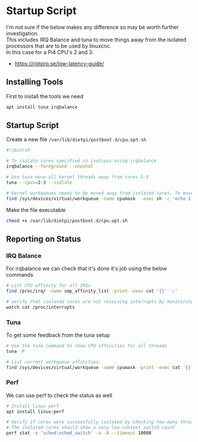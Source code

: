 # Startup Script

I'm not sure if the below makes any difference so may be worth further investigation.  
This includes IRQ Balance and tuna to move things away from the isolated processors that are to be used by linuxcnc.  
In this case for a Pi4 CPU's 2 and 3.

  * https://rigtorp.se/low-latency-guide/

## Installing Tools

First to install the tools we need

```sh
apt install tuna irqbalance
```

## Startup Script

Create a new file `/var/lib/dietpi/postboot.d/cpu.opt.sh`  
```sh
#!/bin/sh

# To isolate cores specified in isolcpus using irqbalance
irqbalance --foreground --oneshot

# Use tuna move all kernel threads away from cores 2-3
tuna --cpus=2-3 --isolate

# kernel workqueues needs to be moved away from isolated cores. To move all work queues to core 0 (cpumask 0x1):
find /sys/devices/virtual/workqueue -name cpumask  -exec sh -c 'echo 1 > {}' ';'
```

Make the file executable
```sh
chmod +x /var/lib/dietpi/postboot.d/cpu.opt.sh
```


## Reporting on Status

### IRQ Balance

For irqbalance we can check that it's done it's job using the below commands

```sh
# List CPU affinity for all IRQs
find /proc/irq/ -name smp_affinity_list -print -exec cat '{}' ';'

# verify that isolated cores are not receiving interrupts by monitoring /proc/interrupts
watch cat /proc/interrupts
```

### Tuna

To get some feedback from the tuna setup

```sh
# Use the tuna command to show CPU affinities for all threads
tuna -P

# List current workqueue affinities:
find /sys/devices/virtual/workqueue -name cpumask -print -exec cat '{}' ';'
```

### Perf

We can use perf to check the status as well

```sh
# Install linux perf
apt install linux-perf

# Verify if cores were successfully isolated by checking how many thread context switches are occurring per core
# The isolated cores should show a very low context switch count.
perf stat -e 'sched:sched_switch' -a -A --timeout 10000
```

